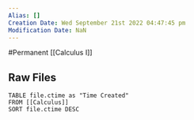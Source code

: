 ```yaml
---
Alias: []
Creation Date: Wed September 21st 2022 04:47:45 pm 
Modification Date: NaN
---
```

#Permanent [[Calculus I]]

## Raw Files
```dataview
TABLE file.ctime as "Time Created"
FROM [[Calculus]]
SORT file.ctime DESC
```